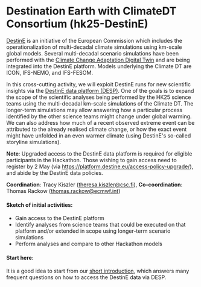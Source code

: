 # Destination Earth with ClimateDT Consortium (hk25-DestinE)

[DestinE](https://destination-earth.eu) is an initiative of the European Commission which includes the operationalization of multi-decadal climate simulations using km-scale global models. Several multi-decadal scenario simulations have been performed with the [Climate Change Adaptation Digital Twin](https://destine.ecmwf.int/climate-change-adaptation-digital-twin-climate-dt/#What-is-the-Climate-DT) and are being integrated into the DestinE platform. Models underlying the Climate DT are ICON, IFS-NEMO, and IFS-FESOM.

In this cross-cutting activity, we will exploit DestinE runs for new scientific insights via the [DestinE data platform (DESP)](https://platform.destine.eu). One of the goals is to expand the scope of the scientific analyses being performed by the HK25 science teams using the multi-decadal km-scale simulations of the Climate DT. The longer-term simulations may allow answering how a particular process identified by the other science teams might change under global warming. We can also address how much of a recent observed extreme event can be attributed to the already realised climate change, or how the exact event might have unfolded in an even warmer climate (using DestinE's so-called storyline simulations).

**Note**: Upgraded access to the DestinE data platform is required for eligible participants in the Hackathon. Those wishing to gain access need to register by 2 May (via https://platform.destine.eu/access-policy-upgrade/), and abide by the DestinE data policies.

**Coordination**: Tracy Kiszler (theresa.kiszler@csc.fi), **Co-coordination**: Thomas Rackow (thomas.rackow@ecmwf.int)

#### Sketch of initial activities:
* Gain access to the DestinE platform
* Identify analyses from science teams that could be executed on that platform and/or extended in scope using longer-term scenario simulations
* Perform analyses and compare to other Hackathon models

#### Start here:
It is a good idea to start from our [short introduction](intro/introduction.md), which answers many frequent questions on how to access the DestinE data via DESP.

